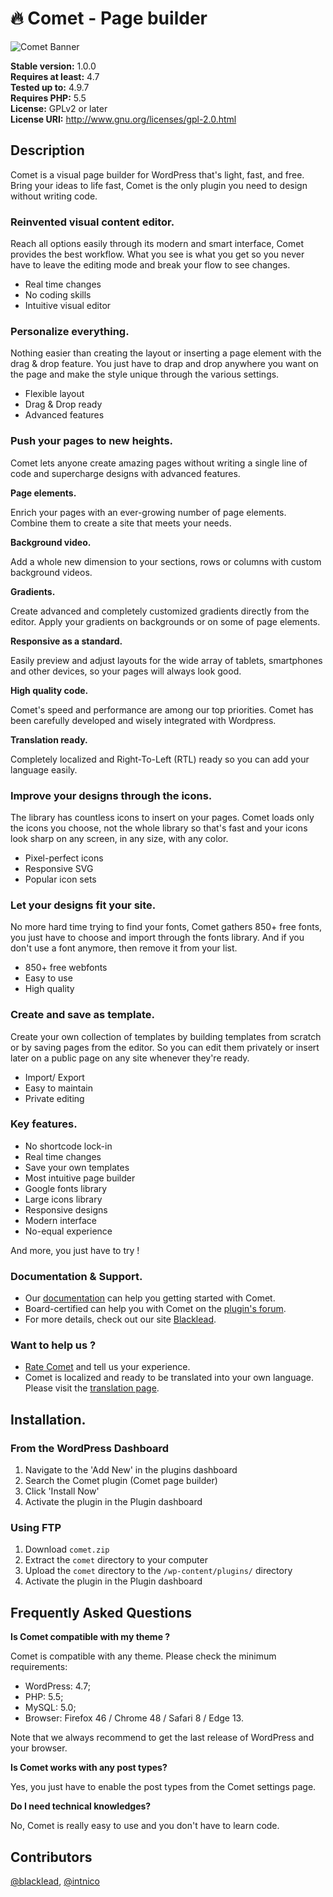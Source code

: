 # :fire: Comet - Page builder 

![Comet Banner](https://plugins.svn.wordpress.org/comet-lite/assets/banner-1544x500.png)


**Stable version:** 1.0.0  
**Requires at least:** 4.7  
**Tested up to:** 4.9.7  
**Requires PHP:** 5.5  
**License:** GPLv2 or later  
**License URI:** http://www.gnu.org/licenses/gpl-2.0.html 


## Description

Comet is a visual page builder for WordPress that's light, fast, and free. Bring your ideas to life fast, Comet is the only plugin you need to design without writing code.


### Reinvented visual content editor.

Reach all options easily through its modern and smart interface, Comet provides the best workflow. What you see is what you get so you never have to leave the editing mode and break your flow to see changes.

* Real time changes
* No coding skills
* Intuitive visual editor


### Personalize everything.

Nothing easier than creating the layout or inserting a page element with the drag & drop feature. You just have to drap and drop anywhere you want on the page and make the style unique through the various settings.

* Flexible layout
* Drag & Drop ready
* Advanced features


### Push your pages to new heights.

Comet lets anyone create amazing pages without writing a single line of code and supercharge designs with advanced features.


**Page elements.**

Enrich your pages with an ever-growing number of page elements. Combine them to create a site that meets your needs.


**Background video.**

Add a whole new dimension to your sections, rows or columns with custom background videos.


**Gradients.**

Create advanced and completely customized gradients directly from the editor. Apply your gradients on backgrounds or on some of page elements.


**Responsive as a standard.**

Easily preview and adjust layouts for the wide array of tablets, smartphones and other devices, so your pages will always look good.


**High quality code.**

Comet's speed and performance are among our top priorities. Comet has been carefully developed and wisely integrated with Wordpress.


**Translation ready.**

Completely localized and Right-To-Left (RTL) ready so you can add your language easily.


### Improve your designs through the icons.

The library has countless icons to insert on your pages. Comet loads only the icons you choose, not the whole library so that's fast and your icons look sharp on any screen, in any size, with any color.

* Pixel-perfect icons
* Responsive SVG
* Popular icon sets


### Let your designs fit your site.

No more hard time trying to find your fonts, Comet gathers 850+ free fonts, you just have to choose and import through the fonts library. And if you don't use a font anymore, then remove it from your list.

* 850+ free webfonts
* Easy to use
* High quality


### Create and save as template.

Create your own collection of templates by building templates from scratch or by saving pages from the editor. So you can edit them privately or insert later on a public page on any site whenever they're ready.

* Import/ Export
* Easy to maintain
* Private editing


### Key features.

* No shortcode lock-in
* Real time changes
* Save your own templates
* Most intuitive page builder
* Google fonts library
* Large icons library
* Responsive designs
* Modern interface
* No-equal experience

And more, you just have to try !


### Documentation & Support.

* Our [documentation](https://blacklead.fr/support/docs/comet/) can help you getting started with Comet.
* Board-certified can help you with Comet on the [plugin's forum](https://wordpress.org/support/plugin/comet-lite).
* For more details, check out our site [Blacklead](https://blacklead.fr).


### Want to help us ?

* [Rate Comet](https://wordpress.org/support/plugin/comet-lite/reviews/?rate=5#new-post) and tell us your experience.
* Comet is localized and ready to be translated into your own language. Please visit the [translation page](https://translate.wordpress.org/projects/wp-plugins/comet-lite).


## Installation.


### From the WordPress Dashboard

1. Navigate to the 'Add New' in the plugins dashboard
2. Search the Comet plugin (Comet page builder)
4. Click 'Install Now'
5. Activate the plugin in the Plugin dashboard

### Using FTP

1. Download `comet.zip`
2. Extract the `comet` directory to your computer
3. Upload the `comet` directory to the `/wp-content/plugins/` directory
4. Activate the plugin in the Plugin dashboard

## Frequently Asked Questions

**Is Comet compatible with my theme ?**

Comet is compatible with any theme. Please check the minimum requirements:

* WordPress: 4.7;
* PHP: 5.5;
* MySQL: 5.0;
* Browser: Firefox 46 / Chrome 48 / Safari 8 / Edge 13.

Note that we always recommend to get the last release of WordPress and your browser.


**Is Comet works with any post types?**

Yes, you just have to enable the post types from the Comet settings page.


**Do I need technical knowledges?**

No, Comet is really easy to use and you don't have to learn code.


## Contributors

[@blacklead](https://profiles.wordpress.org/blacklead), [@intnico](https://profiles.wordpress.org/intnico/)
